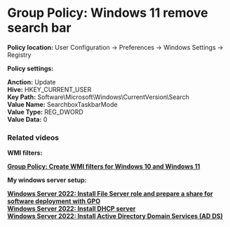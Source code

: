 # Group Policy: Windows 11 remove search bar

<b>Policy location:</b> User Configuration -> Preferences -> Windows Settings -> Registry

<b>Policy settings:</b>

<b>Anction:</b> Update <br />
<b>Hive:</b> HKEY_CURRENT_USER <br />
<b>Key Path:</b> Software\Microsoft\Windows\CurrentVersion\Search <br />
<b>Value Name:</b> SearchboxTaskbarMode <br />
<b>Value Type:</b> REG_DWORD <br />
<b>Value Data:</b> 0 </br>

### Related videos

<b>WMI filters:<b> <br />

[Group Policy: Create WMI filters for Windows 10 and Windows 11](https://youtu.be/7k_kpaLpMI8)

<b>My windows server setup:</b> <br />

[Windows Server 2022: Install File Server role and prepare a share for software deployment with GPO](https://youtu.be/jEWSdC2qwyA) <br />
[Windows Server 2022: Install DHCP server](https://youtu.be/8n0MD9stQis) <br />
[Windows Server 2022: Install Active Directory Domain Services (AD DS)](https://youtu.be/1cYewbW3Tl0) <br />
